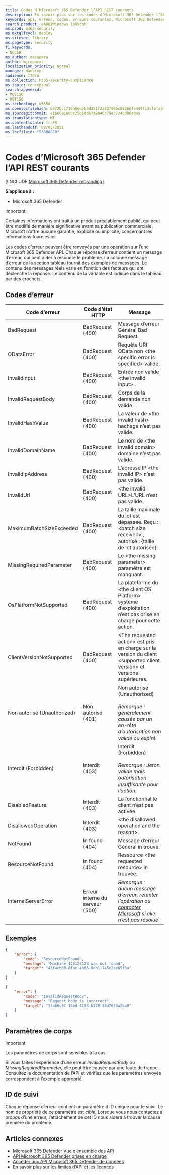 ```yaml
---
title: Codes d’Microsoft 365 Defender l’API REST courants
description: En savoir plus sur les codes d’Microsoft 365 Defender l’API REST courants
keywords: api, erreur, codes, erreurs courantes, Microsoft 365 Defender, codes d’erreur d’api
search.product: eADQiWindows 10XVcnh
ms.prod: m365-security
ms.mktglfcycl: deploy
ms.sitesec: library
ms.pagetype: security
f1.keywords:
- NOCSH
ms.author: macapara
author: mjcaparas
localization_priority: Normal
manager: dansimp
audience: ITPro
ms.collection: M365-security-compliance
ms.topic: conceptual
search.appverid:
- MOE150
- MET150
ms.technology: m365d
ms.openlocfilehash: b972bc1710a5edbb3d351f2a33f966c80266fe4d9f13cfbfa6f6bf320764a93c
ms.sourcegitcommit: a1b66e1e80c25d14d67a9b46c79ec7245d88e045
ms.translationtype: MT
ms.contentlocale: fr-FR
ms.lasthandoff: 08/05/2021
ms.locfileid: "53888870"
---
```

# <a name="common-microsoft-365-defender-rest-api-error-codes"></a>Codes d’Microsoft 365 Defender l’API REST courants

[!INCLUDE [Microsoft 365 Defender rebranding](../includes/microsoft-defender.md)]

**S’applique à :**

- Microsoft 365 Defender

> [!IMPORTANT]
> Certaines informations ont trait à un produit préalablement publié, qui peut être modifié de manière significative avant sa publication commerciale. Microsoft n’offre aucune garantie, explicite ou implicite, concernant les informations fournies ici.

Les codes d’erreur peuvent être renvoyés par une opération sur l’une Microsoft 365 Defender API. Chaque réponse d’erreur contient un message d’erreur, qui peut aider à résoudre le problème. La colonne message d’erreur de la section tableau fournit des exemples de messages. Le contenu des messages réels varie en fonction des facteurs qui ont déclenché la réponse. Le contenu de la variable est indiqué dans le tableau par des crochets.

## <a name="error-codes"></a>Codes d’erreur

Code d’erreur | Code d’état HTTP | Message
-|-|-
BadRequest | BadRequest (400) | Message d’erreur Général Bad Request.
ODataError | BadRequest (400) | Requête URI OData non \<the specific error is specified\> valide.
InvalidInput | BadRequest (400) | Entrée non valide \<the invalid input\> .
InvalidRequestBody | BadRequest (400) | Corps de la demande non valide.
InvalidHashValue | BadRequest (400) | La valeur de \<the invalid hash\> hachage n’est pas valide.
InvalidDomainName | BadRequest (400) | Le nom de \<the invalid domain\> domaine n’est pas valide.
InvalidIpAddress | BadRequest (400) | L’adresse IP \<the invalid IP\> n’est pas valide.
InvalidUrl | BadRequest (400) | \<the invalid URL\>L’URL n’est pas valide.
MaximumBatchSizeExceeded | BadRequest (400) | La taille maximale du lot est dépassée. Reçu : \<batch size received\> , autorisé : {taille de lot autorisée}.
MissingRequiredParameter | BadRequest (400) | Le \<the missing parameter\> paramètre est manquant.
OsPlatformNotSupported | BadRequest (400) | La plateforme du \<the client OS Platform\> système d’exploitation n’est pas prise en charge pour cette action.
ClientVersionNotSupported | BadRequest (400) | \<The requested action\> est pris en charge sur la version du client \<supported client version\> et versions supérieures.
Non autorisé (Unauthorized) | Non autorisé (401) | Non autorisé (Unauthorized) <br /><br />*Remarque : généralement causée par un en-tête d’autorisation non valide ou expiré.*
Interdit (Forbidden) | Interdit (403) | Interdit (Forbidden) <br /><br />*Remarque : Jeton valide mais autorisation insuffisante pour l’action.*
DisabledFeature | Interdit (403) | La fonctionnalité client n’est pas activée.
DisallowedOperation | Interdit (403) | \<the disallowed operation and the reason\>.
NotFound | In found (404) | Message d’erreur Général in trouvé.
ResourceNotFound | In found (404) | Ressource \<the requested resource\> in trouvée.
InternalServerError | Erreur interne du serveur (500) | *Remarque : aucun message d’erreur, retenter l’opération ou [contacter Microsoft](/microsoft-365/business-video/get-help-support) si elle n’est pas résolue*

## <a name="examples"></a>Exemples

```json
{
    "error": {
        "code": "ResourceNotFound",
        "message": "Machine 123123123 was not found",
        "target": "43f4cb08-8fac-4b65-9db1-745c2ae65f3a"
    }
}
```

```json
{
    "error": {
        "code": "InvalidRequestBody",
        "message": "Request body is incorrect",
        "target": "1fa66c0f-18bd-4133-b378-36d76f3a2ba0"
    }
}
```

## <a name="body-parameters"></a>Paramètres de corps

> [!IMPORTANT]
> Les paramètres de corps sont sensibles à la cas.

Si vous faites l’expérience d’une erreur *InvalidRequestBody* ou *MissingRequiredParameter,* elle peut être causée par une faute de frappe. Consultez la documentation de l’API et vérifiez que les paramètres envoyés correspondent à l’exemple approprié.

## <a name="tracking-id"></a>ID de suivi

Chaque réponse d’erreur contient un paramètre d’ID unique pour le suivi. Le nom de propriété de ce paramètre est *cible.* Lorsque vous nous contactez à propos d’une erreur, l’attachement de cet ID nous aidera à trouver la cause première du problème.

## <a name="related-articles"></a>Articles connexes

- [Microsoft 365 Defender Vue d’ensemble des API](api-overview.md)
- [API Microsoft 365 Defender prises en charge](api-supported.md)
- [Accéder aux API Microsoft 365 Defender de données](api-access.md)
- [En savoir plus sur les limites d’API et les licences](api-terms.md)
